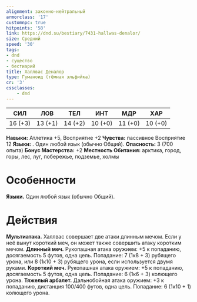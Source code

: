 ```yaml
---
alignment: законно-нейтральный
armorclass: '17'
customnpc: true
hitpoints: '58'
link: https://dnd.su/bestiary/7431-hallwas-denalor/
size: Средний
speed: '30'
tags:
- dnd
- существо
- бестиарий
title: Халлвас Деналор
type: Гуманоид (тёмная эльфийка)
cr: '3'
cssclasses:
    - dnd
---
```



| СИЛ | ЛОВ | ТЕЛ | ИНТ | МДР | ХАР |
|---|---|---|---|---|---|
| 16 (+3) | 13 (+1) | 14 (+2) | 10 (+0) | 11 (+0) | 10 (+0) |
**Навыки:** Атлетика +5, Восприятие +2
**Чувства:** пассивное Восприятие 12
**Языки:** . Один любой язык (обычно Общий).
**Опасность:** 3 (700 опыта)
**Бонус Мастерства:** +2
**Местность Обитания:** арктика, город, горы, лес, луг, побережье, подземье, холмы


# Особенности
**Языки.** Один любой язык (обычно Общий).


# Действия
**Мультиатака.** Халлвас совершает две атаки длинным мечом. Если у неё вынут короткий меч, он может также совершить атаку коротким мечом.
**Длинный меч.** Рукопашная атака оружием: +5 к попаданию, досягаемость 5 футов, одна цель. Попадание: 7 (1к8 + 3) рубящего урона, или 8 (1к10 + 3) рубящего урона, если используется двумя руками.
**Короткий меч.** Рукопашная атака оружием: +5 к попаданию, досягаемость 5 футов, одна цель. Попадание: 6 (1к6 + 3) колющего урона.
**Тяжелый арбалет.** Дальнобойная атака оружием: +3 к попаданию, дистанция 100/400 футов, одна цель. Попадание: 6 (1к10 + 1) колющего урона.